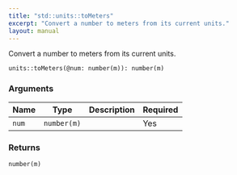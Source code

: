 ```yaml
---
title: "std::units::toMeters"
excerpt: "Convert a number to meters from its current units."
layout: manual
---
```


Convert a number to meters from its current units.



```kcl
units::toMeters(@num: number(m)): number(m)
```

### Arguments

| Name | Type | Description | Required |
|----------|------|-------------|----------|
| `num` | `number(m)` |  | Yes |

### Returns

`number(m)`



